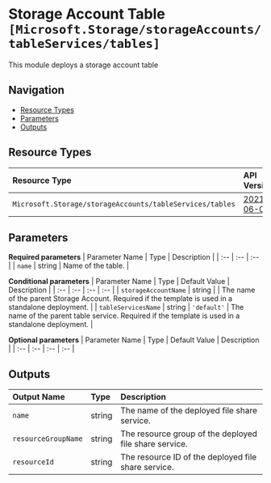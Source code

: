 # Storage Account Table `[Microsoft.Storage/storageAccounts/tableServices/tables]`

This module deploys a storage account table

## Navigation

- [Resource Types](#Resource-Types)
- [Parameters](#Parameters)
- [Outputs](#Outputs)

## Resource Types

| Resource Type | API Version |
| :-- | :-- |
| `Microsoft.Storage/storageAccounts/tableServices/tables` | [2021-06-01](https://docs.microsoft.com/en-us/azure/templates/Microsoft.Storage/2021-06-01/storageAccounts/tableServices/tables) |

## Parameters

**Required parameters**
| Parameter Name | Type | Description |
| :-- | :-- | :-- |
| `name` | string | Name of the table. |

**Conditional parameters**
| Parameter Name | Type | Default Value | Description |
| :-- | :-- | :-- | :-- |
| `storageAccountName` | string |  | The name of the parent Storage Account. Required if the template is used in a standalone deployment. |
| `tableServicesName` | string | `'default'` | The name of the parent table service. Required if the template is used in a standalone deployment. |

**Optional parameters**
| Parameter Name | Type | Default Value | Description |
| :-- | :-- | :-- | :-- |



## Outputs

| Output Name | Type | Description |
| :-- | :-- | :-- |
| `name` | string | The name of the deployed file share service. |
| `resourceGroupName` | string | The resource group of the deployed file share service. |
| `resourceId` | string | The resource ID of the deployed file share service. |